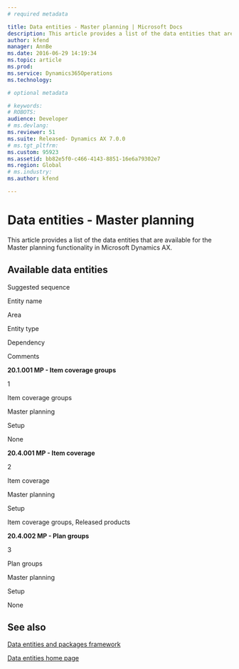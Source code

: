 ```yaml
---
# required metadata

title: Data entities - Master planning | Microsoft Docs
description: This article provides a list of the data entities that are available for the Master planning functionality in Microsoft Dynamics AX.
author: kfend
manager: AnnBe
ms.date: 2016-06-29 14:19:34
ms.topic: article
ms.prod: 
ms.service: Dynamics365Operations
ms.technology: 

# optional metadata

# keywords: 
# ROBOTS: 
audience: Developer
# ms.devlang: 
ms.reviewer: 51
ms.suite: Released- Dynamics AX 7.0.0
# ms.tgt_pltfrm: 
ms.custom: 95923
ms.assetid: bb82e5f0-c466-4143-8851-16e6a79302e7
ms.region: Global
# ms.industry: 
ms.author: kfend

---
```


# Data entities - Master planning

This article provides a list of the data entities that are available for the Master planning functionality in Microsoft Dynamics AX.

Available data entities
-----------------------

Suggested sequence

Entity name

Area

Entity type

Dependency

Comments

**20.1.001 MP - Item coverage groups**

1

Item coverage groups

Master planning

Setup

None

**20.4.001 MP - Item coverage**

2

Item coverage

Master planning

Setup

Item coverage groups, Released products

**20.4.002 MP - Plan groups**

3

Plan groups

Master planning

Setup

None

See also
--------

[Data entities and packages framework](https://docs.microsoft.com/en-us/dynamics365/operations/dev-itpro/data-entities/using-data-entities-and-data-packages)

[Data entities home page](https://docs.microsoft.com/en-us/dynamics365/operations/dev-itpro/data-entities/data-entities-home-page)

